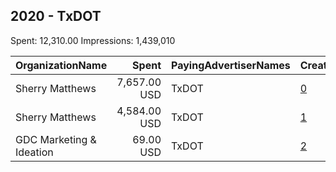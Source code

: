 ## 2020 - TxDOT 
Spent: 12,310.00
Impressions: 1,439,010

|OrganizationName|Spent|PayingAdvertiserNames|CreativeUrls|Impressions|Genders|AgeBrackets|CountryCodes|BillingAddresses|CandidateBallotInformation|
|:---|---:|:---|:---|---:|:---|:---|:---|:---|:---|
|Sherry Matthews|7,657.00 USD|TxDOT|[0](https://www.snap.com/political-ads/asset/642bdf58d250ef6ce810082e91af3e7d52ede3b2c3c19a03d7c36bd9df2fc9f7?mediaType=mp4)|1,025,057||18-49|united states|"200 South Congress Ave,Austin,78704,US"||
|Sherry Matthews|4,584.00 USD|TxDOT|[1](https://www.snap.com/political-ads/asset/33a84949730a43942d22b824f7f9c8ec5052b1df9bf11b99aa283509a52cbf2c?mediaType=mp4)|363,388||18-49|united states|"200 South Congress Ave,Austin,78704,US"||
|GDC Marketing & Ideation|69.00 USD|TxDOT|[2](https://www.snap.com/political-ads/asset/3b417c2ecaad1f38bcaee28453b4b45d6be4db98a7a0cce0c62d34a7c66843c6?mediaType=mp4)|50,565|||united states|"221 W Poplar,SAN ANTONIO,78231,US"||
